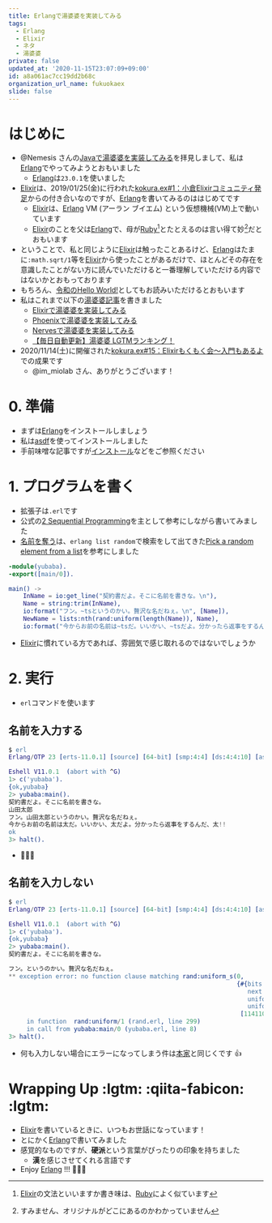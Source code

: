 ```yaml
---
title: Erlangで湯婆婆を実装してみる
tags:
  - Erlang
  - Elixir
  - ネタ
  - 湯婆婆
private: false
updated_at: '2020-11-15T23:07:09+09:00'
id: a8a061ac7cc19dd2b68c
organization_url_name: fukuokaex
slide: false
---
```

# はじめに
- @Nemesis さんの[Javaで湯婆婆を実装してみる](https://qiita.com/Nemesis/items/c7192a7c510788d2cba2)を拝見しまして、私は[Erlang](https://www.erlang.org/)でやってみようとおもいました
    - [Erlang](https://www.erlang.org/)は`23.0.1`を使いました
- [Elixir](https://elixir-lang.org/)は、2019/01/25(金)に行われた[kokura.ex#1：小倉Elixirコミュニティ発足](https://fukuokaex.connpass.com/event/116855/)からの付き合いなのですが、[Erlang](https://www.erlang.org/)を書いてみるのははじめてです
    - [Elixir](https://elixir-lang.org/)は、[Erlang](https://www.erlang.org/) VM (アーラン ブイエム) という仮想機械(VM)上で動いています
    - [Elixir](https://elixir-lang.org/)のことを父は[Erlang](https://www.erlang.org/)で、母が[Ruby](https://www.ruby-lang.org/ja/)[^1]とたとえるのは言い得て妙[^2]だとおもいます
- ということで、私と同じように[Elixir](https://elixir-lang.org/)は触ったことあるけど、[Erlang](https://www.erlang.org/)はたまに`:math.sqrt/1`等を[Elixir](https://elixir-lang.org/)から使ったことがあるだけで、ほとんどその存在を意識したことがない方に読んでいただけると一番理解していただける内容ではないかとおもっております
- もちろん、[令和のHello World!](https://qiita.com/everylittle/items/aae58c241194c0e5f515#%E3%81%AF%E3%81%98%E3%82%81%E3%81%AB)としてもお読みいただけるとおもいます
- 私はこれまで以下の[湯婆婆記事](https://qiita.com/tags/%e6%b9%af%e5%a9%86%e5%a9%86)を書きました
    - [Elixirで湯婆婆を実装してみる](https://qiita.com/torifukukaiou/items/daec6de40a54978dccc9)
    - [Phoenixで湯婆婆を実装してみる](https://qiita.com/torifukukaiou/items/43f50cb6abab40d4e7d1)
    - [Nervesで湯婆婆を実装してみる](https://qiita.com/torifukukaiou/items/5f68fbc1b151b137d5d1)
    - [【毎日自動更新】湯婆婆 LGTMランキング！](https://qiita.com/torifukukaiou/items/c8361231cdc56e493245)
- 2020/11/14(土)に開催された[kokura.ex#15：Elixirもくもく会～入門もあるよ](https://fukuokaex.connpass.com/event/193563/) での成果です
    - @im_miolab さん、ありがとうございます！

[^1]: [Elixir](https://elixir-lang.org/)の文法といいますか書き味は、[Ruby](https://www.ruby-lang.org/ja/)によく似ています
[^2]: すみません、オリジナルがどこにあるのかわかっていません


# 0. 準備
- まずは[Erlang](https://www.erlang.org/)をインストールしましょう
- 私は[asdf](https://asdf-vm.com/#/)を使ってインストールしました
- 手前味噌な記事ですが[インストール](https://qiita.com/torifukukaiou/items/d04d0273749c41eb50af#0-%E3%82%A4%E3%83%B3%E3%82%B9%E3%83%88%E3%83%BC%E3%83%AB)などをご参照ください


# 1. プログラムを書く

- 拡張子は`.erl`です
- 公式の[2 Sequential Programming](https://erlang.org/doc/getting_started/seq_prog.html)を主として参考にしながら書いてみました
- [名前を奪う](https://qiita.com/Nemesis/items/c7192a7c510788d2cba2#%E5%90%8D%E5%89%8D%E3%82%92%E5%A5%AA%E3%81%86)は、`erlang list random`で検索をして出てきた[Pick a random element from a list](https://www.programming-idioms.org/idiom/11/pick-a-random-element-from-a-list/1123/erlang)を参考にしました

```erlang:yubaba.erl
-module(yubaba).
-export([main/0]).

main() ->
    InName = io:get_line("契約書だよ。そこに名前を書きな。\n"),
    Name = string:trim(InName),
    io:format("フン。~tsというのかい。贅沢な名だねぇ。\n", [Name]),
    NewName = lists:nth(rand:uniform(length(Name)), Name),
    io:format("今からお前の名前は~tsだ。いいかい、~tsだよ。分かったら返事をするんだ、~ts!!\n", [[NewName], [NewName], [NewName]]).

```

- [Elixir](https://elixir-lang.org/)に慣れている方であれば、雰囲気で感じ取れるのではないでしょうか


# 2. 実行
- `erl`コマンドを使います

## 名前を入力する

```erlang
$ erl
Erlang/OTP 23 [erts-11.0.1] [source] [64-bit] [smp:4:4] [ds:4:4:10] [async-threads:1] [hipe]

Eshell V11.0.1  (abort with ^G)
1> c('yubaba').
{ok,yubaba}
2> yubaba:main().
契約書だよ。そこに名前を書きな。
山田太郎
フン。山田太郎というのかい。贅沢な名だねぇ。
今からお前の名前は太だ。いいかい、太だよ。分かったら返事をするんだ、太!!
ok
3> halt().
```
- :tada::tada::tada: 

## 名前を入力しない

```erlang
$ erl
Erlang/OTP 23 [erts-11.0.1] [source] [64-bit] [smp:4:4] [ds:4:4:10] [async-threads:1] [hipe]

Eshell V11.0.1  (abort with ^G)
1> c('yubaba').
{ok,yubaba}
2> yubaba:main().
契約書だよ。そこに名前を書きな。

フン。というのかい。贅沢な名だねぇ。
** exception error: no function clause matching rand:uniform_s(0,
                                                               {#{bits => 58,jump => #Fun<rand.3.47293030>,
                                                                  next => #Fun<rand.0.47293030>,type => exsss,
                                                                  uniform => #Fun<rand.1.47293030>,
                                                                  uniform_n => #Fun<rand.2.47293030>},
                                                                [114110547653821498|245986615844275301]}) (rand.erl, line 326)
     in function  rand:uniform/1 (rand.erl, line 299)
     in call from yubaba:main/0 (yubaba.erl, line 8)
3> halt().
```

- 何も入力しない場合にエラーになってしまう件は[本家](https://qiita.com/Nemesis/items/c7192a7c510788d2cba2)と同じくです :thumbsup: 

# Wrapping Up :lgtm: :qiita-fabicon: :lgtm:
- [Elixir](https://elixir-lang.org/)を書いているときに、いつもお世話になっています！
- とにかく[Erlang](https://www.erlang.org/)で書いてみました
- 感覚的なものですが、**硬派**という言葉がぴったりの印象を持ちました
    - **漢**を感じさせてくれる言語です
- Enjoy [Erlang](https://www.erlang.org/) !!! :rocket::rocket::rocket: 
